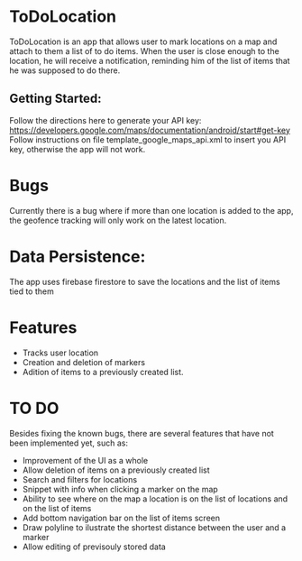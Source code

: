 # ToDoLocation

ToDoLocation is an app that allows user to mark locations on a map and attach to them a list of to do items. 
When the user is close enough to the location, he will receive a notification, reminding him of the list of items that he was supposed to do there.

## Getting Started:

Follow the directions here to generate your API key: https://developers.google.com/maps/documentation/android/start#get-key
Follow instructions on file template_google_maps_api.xml to insert you API key, otherwise the app will not work.

# Bugs

Currently there is a bug where if more than one location is added to the app, the geofence tracking will only work on the latest location.

# Data Persistence:

The app uses firebase firestore to save the locations and the list of items tied to them

# Features

* Tracks user location 
* Creation and deletion of markers
* Adition of items to a previously created list.

# TO DO

Besides fixing the known bugs, there are several features that have not been implemented yet, such as:

* Improvement of the UI as a whole
* Allow deletion of items on a previously created list
* Search and filters for locations
* Snippet with info when clicking a marker on the map
* Ability to see where on the map a location is on the list of locations and on the list of items
* Add bottom navigation bar on the list of items screen
* Draw polyline to ilustrate the shortest distance between the user and a marker
* Allow editing of previsouly stored data

